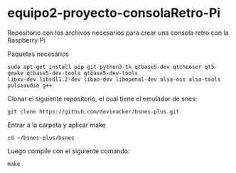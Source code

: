 # equipo2-proyecto-consolaRetro-Pi
 Repositorio con los archivos necesarios para crear una consola retro con la Raspberry Pi

Paquetes necesarios

<pre><code>sudo apt-get install pip git python3-tk qtbase5-dev qtchooser qt5-qmake qtbase5-dev-tools qtbase5-dev-tools 
libxv-dev libsdl1.2-dev libao-dev libopenal-dev alsa-oss alsa-tools pulseaudio g++</code></pre>

Clonar el siguiente repositorio, el cual tiene el emulador de snes:

<pre><code>git clone https://github.com/devinacker/bsnes-plus.git</code></pre>

Entrar a la carpeta y aplicar make

<pre><code>cd ~/bsnes-plus/bsnes</code></pre>

Luego compile con el siguiente comando:
<pre><code>make</code></pre>

